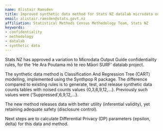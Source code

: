 ```yaml
---
name: Alistair Ramsden
title: Improved synthetic data method for Stats NZ datalab microdata output
email: alistair.ramsden@stats.govt.nz
affiliation: Statistical Methods Census Methodology Team, Stats NZ
keywords:
- confidentiality
- methodology
- datalab
- synthetic data
---
```


Stats NZ has approved a variation to Microdata Output Guide confidentiality rules, for the ‘He Ara Poutama mō te reo Māori SURF’ datalab project.

The synthetic data method is Classification And Regression Tree (CART) modelling, implemented using the Synthpop R package. The difference compared to existing rules is to generate, test, and release synthetic data counts tables with noised counts values {0,3,6,9,12,…}. Previously such values were {‘Suppressed’,6,9,12,…}.

The new method releases data with better utility (inferential validity), yet retaining adequate safety (disclosure control).

Next steps are to calculate Differential Privacy (DP) parameters {epsilon, delta} for this data and method.

